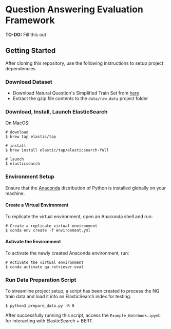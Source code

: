 # Question Answering Evaluation Framework



**TO-DO:** Fill this out



## Getting Started

After cloning this repository, use the following instructions to setup project dependencies

### Download Dataset

- Download Natural Question's Simplified Train Set from [here](https://ai.google.com/research/NaturalQuestions/download)
- Extract the gzip file contents to the `data/raw_data` project folder



### Download, Install, Launch ElasticSearch

On MacOS:

```shell
# download
$ brew tap elastic/tap

# install
$ brew install elastic/tap/elasticsearch-full

# launch
$ elasticsearch
```



### Environment Setup

Ensure that the [Anaconda](https://www.anaconda.com/distribution/) distribution of Python is installed globally on your machine.


#### Create a Virtual Environment

To replicate the virtual environment, open an Anaconda shell and run:

```shell
# Create a replicate virtual environment
$ conda env create -f environment.yml
```

#### Activate the Environment

To activate the newly created Anaconda environment, run:

```shell
# Activate the virtual environment
$ conda activate qa-retriever-eval
```



### Run Data Preparation Script

To streamline project setup, a script has been created to process the NQ train data and load it into an ElasticSearch index for testing. 

```shell
$ python3 prepare_data.py -R 0
```

After successfully running this script, access the `Example_Notebook.ipynb` for interacting with ElasticSearch + BERT.